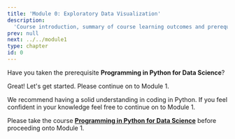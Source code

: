 ```yaml
---
title: 'Module 0: Exploratory Data Visualization'
description:
  'Course introduction, summary of course learning outcomes and prerequisite validation.' 
prev: null
next: ../../module1
type: chapter
id: 0
---
```


<exercise id="1" title="Exploratory Data Visualization" type="slides,video">

<slides source="module0/module0_00" shot="0" start="0:002" end="3:5706">
</slides>

</exercise>


<exercise id="2" title="Prerequisite Confirmation">

Have you taken the prerequisite **Programming in Python for Data Science**?


<choice>
<opt text="Yes I have and I am ready to take Exploratory Data Visualization." correct="true">

Great! Let's get started. Please continue on to Module 1.

</opt>

<opt text="I have not taken the prerequisite but I'm feeling confident that I know python well enough." correct="true">

We recommend having a solid understanding in coding in Python. If you feel confident in your knowledge feel free to continue on to Module 1. 

</opt>

<opt text="I have not and I have little Python coding background.">

Please take the course <a href="https://prog-learn.mds.ubc.ca/" target="_blank">**Programming in Python for Data Science**</a>  before proceeding onto Module 1.

</opt>
</choice>

</exercise>


